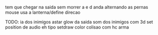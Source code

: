  tem que chegar na saida sem morrer
 a e d anda alternando as pernas
 mouse usa a lanterna/define direcao


 TODO:
 ia dos inimigos astar
 glow da saida
 som dos inimigos com 3d 
    set position de audio eh tipo setdraw color
 colisao com hc
 arma

